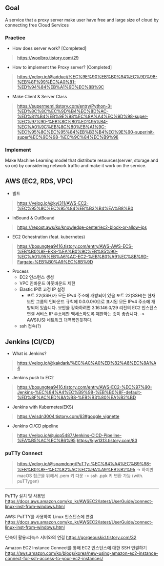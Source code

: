 ## Goal
A service that a proxy server make user have free and large size of cloud 
by connecting free Cloud Services

### Practice
- How does server work? [Completed]
> https://woolbro.tistory.com/29 

- How to implement the Proxy server? [Completed]
> https://velog.io/@adduci/%EC%9E%90%EB%B0%94%EC%9D%98-%EB%8F%99%EC%A0%81-%ED%94%84%EB%A1%9D%EC%8B%9C 

- Make Client & Server Class
> https://supermemi.tistory.com/entry/Python-3-%ED%8C%8C%EC%9D%B4%EC%8D%AC-%ED%81%B4%EB%9E%98%EC%8A%A4%EC%9D%98-super-%EC%97%90-%EB%8C%80%ED%95%B4-%EC%A0%9C%EB%8C%80%EB%A1%9C-%EC%95%8C%EC%95%84%EB%B3%B4%EC%9E%90-superinit-super%EC%9D%98-%EC%9C%84%EC%B9%98

### Implement
Make Machine Learning model that distribute resources(server, storage and so on) by considering network traffic and make it work on the service.




## AWS (EC2, RDS, VPC)
- 빌드
> https://velog.io/@kyj311/AWS-EC2-%EC%95%8C%EC%95%84%EB%B3%B4%EA%B8%B0 
- InBound & OutBound
> https://repost.aws/ko/knowledge-center/ec2-block-or-allow-ips
- EC2 Ochestration (feat. kubernetes)
> https://bosungtea9416.tistory.com/entry/AWS-AWS-ECS-%EB%B0%8F-EKS-%EA%B0%9C%EB%85%90-%EC%A0%95%EB%A6%AC-EC2-%EB%B0%A9%EC%8B%9D-Fargate-%EB%B0%A9%EC%8B%9D

- Process
    - EC2 인스턴스 생성
    - VPC 인바운드 아웃바운드 제한
    - Elastic IP로 고정 IP 설정
        - 포트 22(SSH)가 모든 IPv4 주소에 개방되어 있음
        포트 22(SSH)는 현재 보안 그룹의 인바운드 규칙에 0.0.0.0/0으로 표시된 모든 IPv4 주소에 개방되어 있습니다. 보안을 강화하려면 3.16.146.0/29 리전의 EC2 인스턴스 연결 서비스 IP 주소에만 액세스하도록 제한하는 것이 좋습니다. -> AWS(US) 네트워크 대역폭인듯하다.
    - ssh 접속(?)

## Jenkins (CI/CD)
- What is Jenkins? 
> https://velog.io/@kakdark/%EC%A0%A0%ED%82%A8%EC%8A%A4
- Jenkins push to EC2
> https://bosungtea9416.tistory.com/entry/AWS-EC2-%EC%97%90-Jenkins-%EC%84%A4%EC%B9%98-%EB%B0%8F-default-%ED%8F%AC%ED%8A%B8-%EB%B3%80%EA%B2%BD
- Jenkins with Kubernetes(EKS)
> https://wlsdn3004.tistory.com/63#google_vignette
- Jenkins CI/CD pipeline
> https://velog.io/@uiop5487/Jenkins-CICD-Pipeline-%EA%B5%AC%EC%B6%95 
> https://kjw1313.tistory.com/83

### puTTy Connect
> https://velog.io/@spamdong/PuTTy-%EC%84%A4%EC%B9%98-%EB%B0%8F-%EC%82%AC%EC%9A%A9%EB%B2%95
-> 하지만 macOS 접근을 위해서 .pem 키 다운 -> ssh .ppk 키 변환 가능 (with. puTTygen)

------------
PuTTy 설치 및 사용법
https://docs.aws.amazon.com/ko_kr/AWSEC2/latest/UserGuide/connect-linux-inst-from-windows.html

AWS: PuTTY를 사용하여 Linux 인스턴스에 연결
https://docs.aws.amazon.com/ko_kr/AWSEC2/latest/UserGuide/connect-linux-inst-from-windows.html

단축어 활용:리눅스 서버와의 연결
https://gorgeouskid.tistory.com/32

Amazon EC2 Instance Connect를 통해 EC2 인스턴스에 대한 SSH 연결하기
https://aws.amazon.com/ko/blogs/korea/new-using-amazon-ec2-instance-connect-for-ssh-access-to-your-ec2-instances/